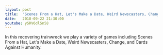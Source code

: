 ```yaml
---
layout: post
title:  "Scenes From a Hat, Let's Make a Date, Weird Newscasters, Change, and Cards Against Humanity."
date:   2018-09-22 21:30:00
youtube: ySRV6dlSn58
---
```


In this recovering trainwreck we play a variety of games including Scenes From a Hat, Let's Make a Date, Weird Newscasters, Change, and Cards Against Humanity.
